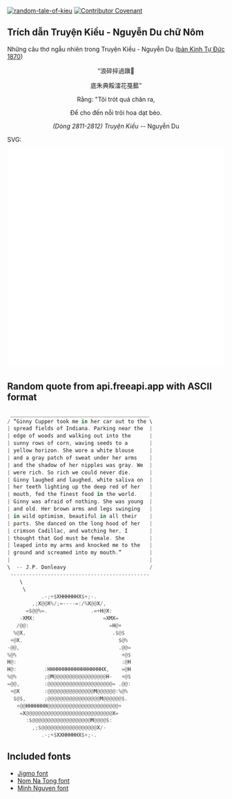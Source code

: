 [![random-tale-of-kieu](https://github.com/huuquyet/random-tale-of-kieu/actions/workflows/random-tale-of-kieu.yml/badge.svg)](https://github.com/huuquyet/random-tale-of-kieu/actions/workflows/random-tale-of-kieu.yml)
[![Contributor Covenant](https://img.shields.io/badge/Contributor%20Covenant-2.1-4baaaa.svg)](.github/CODE_OF_CONDUCT.md "Contributor Covenant 2.1")

## Trích dẫn Truyện Kiều - Nguyễn Du chữ Nôm

Những câu thơ ngẫu nhiên trong Truyện Kiều - Nguyễn Du ([bản Kinh Tự Đức 1870](https://vi.wikisource.org/wiki/Truy%E1%BB%87n_Ki%E1%BB%81u_(b%E1%BA%A3n_Kinh_T%E1%BB%B1_%C4%90%E1%BB%A9c_1870)))

<div align="center">
<!-- START_KIEU -->
      <p class="nom">“浪碎捽過蹎𠚢</p>
      <p class="nom">底朱典餒㵢花戞䕯”</p>
      <p class="quocngu">Rằng: "Tôi trót quá chân ra,</p>
      <p class="quocngu">Để cho đến nỗi trôi hoa dạt bèo.</p>
      <p class="author"><i>(Dòng 2811-2812) Truyện Kiều</i> -- Nguyễn Du</p>
<!-- END_KIEU -->
</div>

SVG:

<div align="center">
  <img src="./assets/random-kieu.svg" alt="The Tale of Kieu - Nguyen Du">
</div>

## Random quote from api.freeapi.app with ASCII format

<!-- START_QUOTE -->
```rust
 _____________________________________________
/ “Ginny Cupper took me in her car out to the \
| spread fields of Indiana. Parking near the  |
| edge of woods and walking out into the      |
| sunny rows of corn, waving seeds to a       |
| yellow horizon. She wore a white blouse     |
| and a gray patch of sweat under her arms    |
| and the shadow of her nipples was gray. We  |
| were rich. So rich we could never die.      |
| Ginny laughed and laughed, white saliva on  |
| her teeth lighting up the deep red of her   |
| mouth, fed the finest food in the world.    |
| Ginny was afraid of nothing. She was young  |
| and old. Her brown arms and legs swinging   |
| in wild optimism, beautiful in all their    |
| parts. She danced on the long hood of her   |
| crimson Cadillac, and watching her, I       |
| thought that God must be female. She        |
| leaped into my arms and knocked me to the   |
| ground and screamed into my mouth.”         |
|                                             |
\  -- J.P. Donleavy                           /
 ---------------------------------------------
    \
     \
           .-;+$XHHHHHHX$+;-.
        ,;X@@X%/;=----=:/%X@@X/,
      =$@@%=.              .=+H@X:
    -XMX:                      =XMX=
   /@@:                          =H@+
  %@X,                            .$@$
 +@X.                               $@%
-@@,                                .@@=
%@%                                  +@$
H@:                                  :@H
H@:         :HHHHHHHHHHHHHHHHHHX,    =@H
%@%         ;@M@@@@@@@@@@@@@@@@@H-   +@$
=@@,        :@@@@@@@@@@@@@@@@@@@@@= .@@:
 +@X        :@@@@@@@@@@@@@@@M@@@@@@:%@%
  $@$,      ;@@@@@@@@@@@@@@@@@M@@@@@@$.
   +@@HHHHHHH@@@@@@@@@@@@@@@@@@@@@@@+
    =X@@@@@@@@@@@@@@@@@@@@@@@@@@@@X=
      :$@@@@@@@@@@@@@@@@@@@M@@@@$:
        ,;$@@@@@@@@@@@@@@@@@@X/-
           .-;+$XXHHHHHX$+;-.
```
<!-- END_QUOTE -->

## Included fonts

- [Jigmo font](https://github.com/kamichikoichi/jigmo)
- [Nom Na Tong font](https://github.com/nomfoundation/font)
- [Minh Nguyen font](https://github.com/TKYKmori/Minh-Nguyen)
